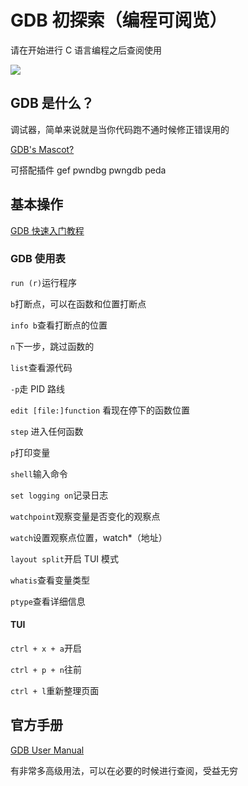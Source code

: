 # GDB 初探索（编程可阅览）

请在开始进行 C 语言编程之后查阅使用

![](https://cdn.xyxsw.site/boxcnHXggg6eLy86vFmb4shOksh.png)

## GDB 是什么？

调试器，简单来说就是当你代码跑不通时候修正错误用的

[GDB's Mascot?](https://sourceware.org/gdb/mascot/)

可搭配插件 gef pwndbg pwngdb peda

## 基本操作

[GDB 快速入门教程](https://www.bilibili.com/video/BV1EK411g7Li/)

### **GDB 使用表**

`run (r)`运行程序

`b`打断点，可以在函数和位置打断点

`info b`查看打断点的位置

`n`下一步，跳过函数的

`list`查看源代码

`-p`走 PID 路线

`edit [file:]function` 看现在停下的函数位置

`step` 进入任何函数

`p`打印变量

`shell`输入命令

`set logging on`记录日志

`watchpoint`观察变量是否变化的观察点

`watch`设置观察点位置，watch*（地址）

`layout split`开启 TUI 模式

`whatis`查看变量类型

`ptype`查看详细信息

#### **TUI**

`ctrl + x + a`开启

`ctrl + p + n`往前

`ctrl + l`重新整理页面

## 官方手册

[GDB User Manual](https://sourceware.org/gdb/current/onlinedocs/gdb)

有非常多高级用法，可以在必要的时候进行查阅，受益无穷
